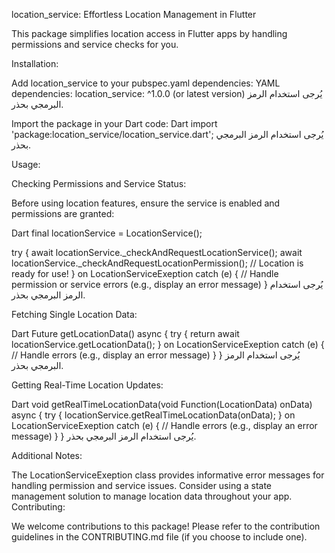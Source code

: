location_service: Effortless Location Management in Flutter

This package simplifies location access in Flutter apps by handling permissions and service checks for you.

Installation:

Add location_service to your pubspec.yaml dependencies:
YAML
dependencies:
  location_service: ^1.0.0 (or latest version)
يُرجى استخدام الرمز البرمجي بحذر.

Import the package in your Dart code:
Dart
import 'package:location_service/location_service.dart';
يُرجى استخدام الرمز البرمجي بحذر.

Usage:

Checking Permissions and Service Status:

Before using location features, ensure the service is enabled and permissions are granted:

Dart
final locationService = LocationService();

try {
  await locationService._checkAndRequestLocationService();
  await locationService._checkAndRequestLocationPermission();
  // Location is ready for use!
} on LocationServiceExeption catch (e) {
  // Handle permission or service errors (e.g., display an error message)
}
يُرجى استخدام الرمز البرمجي بحذر.

Fetching Single Location Data:

Dart
Future<LocationData> getLocationData() async {
  try {
    return await locationService.getLocationData();
  } on LocationServiceExeption catch (e) {
    // Handle errors (e.g., display an error message)
  }
}
يُرجى استخدام الرمز البرمجي بحذر.

Getting Real-Time Location Updates:

Dart
void getRealTimeLocationData(void Function(LocationData) onData) async {
  try {
    locationService.getRealTimeLocationData(onData);
  } on LocationServiceExeption catch (e) {
    // Handle errors (e.g., display an error message)
  }
}
يُرجى استخدام الرمز البرمجي بحذر.

Additional Notes:

The LocationServiceExeption class provides informative error messages for handling permission and service issues.
Consider using a state management solution to manage location data throughout your app.
Contributing:

We welcome contributions to this package! Please refer to the contribution guidelines in the CONTRIBUTING.md file (if you choose to include one).